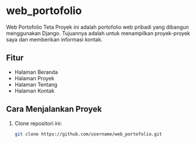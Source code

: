 # web_portofolio
Web Portofolio Teta 
Proyek ini adalah portofolio web pribadi yang dibangun menggunakan Django. Tujuannya adalah untuk menampilkan proyek-proyek saya dan memberikan informasi kontak.

## Fitur
- Halaman Beranda
- Halaman Proyek
- Halaman Tentang
- Halaman Kontak

## Cara Menjalankan Proyek
1. Clone repositori ini:
   ```bash
   git clone https://github.com/username/web_portofolio.git
